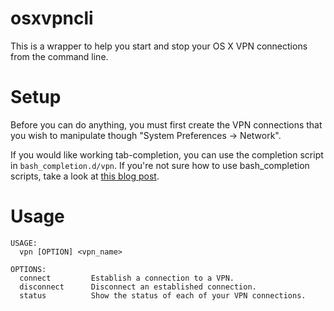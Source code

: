 # osxvpncli

This is a wrapper to help you start and stop your OS X VPN connections from the command line.

# Setup

Before you can do anything, you must first create the VPN connections that you wish to manipulate though "System Preferences -> Network".

If you would like working tab-completion, you can use the completion script in `bash_completion.d/vpn`. If you're not sure how to use bash_completion scripts, take a look at [this blog post](http://blog.jeffterrace.com/2012/09/bash-completion-for-mac-os-x.html).

# Usage

    USAGE:
      vpn [OPTION] <vpn_name>

    OPTIONS:
      connect         Establish a connection to a VPN.
      disconnect      Disconnect an established connection.
      status          Show the status of each of your VPN connections.
